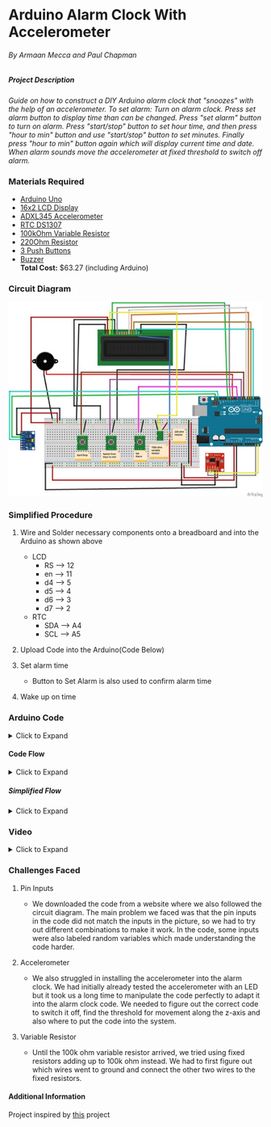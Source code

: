 # Arduino Alarm Clock With Accelerometer
###### By Armaan Mecca and Paul Chapman


##### Project Description
_Guide on how to construct a DIY Arduino alarm clock that "snoozes" with the help of an accelerometer. To set alarm: Turn on alarm clock. Press set alarm button to display time than can be changed. Press "set alarm" button to turn on alarm. Press "start/stop" button to set hour time, and then press "hour to min" button and use "start/stop" button to set minutes. Finally press "hour to min" button again which will display current time and date. When alarm sounds move the accelerometer at fixed threshold to switch off alarm._



### Materials Required
- [Arduino Uno](https://store.arduino.cc/usa/arduino-uno-rev3)
- [16x2 LCD Display](https://www.adafruit.com/product/181)
- [ADXL345 Accelerometer](https://www.adafruit.com/product/1231?gclid=EAIaIQobChMIsuj9gZ2t4gIV1EsNCh2mCAQCEAQYAiABEgLYEvD_BwE)
- [RTC DS1307](https://www.adafruit.com/product/3296?gclid=EAIaIQobChMIy5i0v5it4gIVUIezCh3LIgFfEAQYASABEgJROfD_BwE)
- [100kOhm Variable Resistor](https://www.digikey.com/product-detail/en/bourns-inc/3361P-1-104GLF/3361P-104GLFTR-ND/1088369)
- [220Ohm Resistor](https://www.alliedelec.com/product/rcd-components/cf25-220-jtw/70183313/?gclid=EAIaIQobChMIn5HqwJut4gIVRuDICh2aDgz_EAkYASABEgJfVfD_BwE&gclsrc=aw.ds)
- [3 Push Buttons](https://www.digikey.com.mx/product-detail/en/c-k/PTS645SL43SMTR92-LFS/PTS645SL43SMTR92-LFS-ND/3861373)
- [Buzzer](https://www.radioshack.com/collections/buzzers/products/radioshack-87db-piezo-pulse-buzzer?variant=20332225093)\
**Total Cost:**  $63.27‬ (including Arduino)

### Circuit Diagram

![Circuit Diagram](AlarmClock.jpeg)

### Simplified Procedure

1. Wire and Solder necessary components onto a breadboard and into the Arduino as shown above
   - LCD
     - RS --> 12
     - en --> 11
     - d4 --> 5
     - d5 --> 4
     - d6 --> 3
     - d7 --> 2
   - RTC
     - SDA --> A4
     - SCL --> A5
     
2. Upload Code into the Arduino(Code Below)
3. Set alarm time
   - Button to Set Alarm is also used to confirm alarm time
4. Wake up on time


### Arduino Code
<details>
   <summary>Click to Expand</summary>
   
```
//include libraries
#include <Wire.h>
#include <LiquidCrystal.h>
#include <EEPROM.h>
#include <RTClib.h>
#include <Adafruit_Sensor.h>
#include <Adafruit_ADXL345_U.h>]

Adafruit_ADXL345_Unified accel = Adafruit_ADXL345_Unified(12345);


#define buz 10

//Wire 16x2 LCD display
const int rs = 12, en = 11, d4 = 5, d5 = 4, d6 = 3, d7 = 2;
LiquidCrystal lcd(rs, en, d4, d5, d6, d7);

//Define Global Variables
int tmp,Inc,hor,mIn,add=11; 
int yes = 7;  
int up = 8;   
int mod = 6; 
int off = 0;
int Hor, Min, Sec; 

RTC_DS1307 RTC;

void setup() {
 // Initializes devices and components
 // Prints introductory display
 // Define Accelerometer Serial
 
  #ifndef ESP8266
    while (!Serial);
  #endif
  
  Serial.begin(9600);
  Serial.println("Accelerometer Test"); Serial.println("");
  
  if(!accel.begin()){
    Serial.println("no ADXL345 detected");
    while(1);
  }
  accel.setRange(ADXL345_RANGE_16_G);
  Serial.println("");

  Wire.begin();
  RTC.begin();
  lcd.begin(16,2);
  pinMode(up, INPUT);
  pinMode(yes, INPUT);
  pinMode(mod, INPUT);
  pinMode(buz, OUTPUT);
  digitalWrite(yes, HIGH);
  digitalWrite(mod, HIGH);
  digitalWrite(up, HIGH);
  lcd.setCursor(0,0);
  lcd.print("The Paarm Alarm");
  lcd.setCursor(0,1);
  lcd.print("  Alarm Clock  ");
  delay(2000);
}

void time(){
  // this block enables the user to set the time 
  // based on the RTC time
  // buttons 'up' and 'yes' trigger this block
  // EEProm stores set alarm time

  int tmp=1, mins=0, hors=0, secs=0;
 
  while(tmp==1){
    off = 0;
    if(digitalRead(up)==1){
      Hor++;
      if(Hor==24){
        Hor=0;  
      }
    }
    lcd.clear();
    lcd.setCursor(0,0);
    lcd.print("Set Alarm Time ");
    lcd.setCursor(0,1);
    if(Hor<=9){
      lcd.print("0");
    }
    lcd.print(Hor);
    lcd.print(":");
    lcd.print(Min);
    lcd.print(":");
    lcd.print(Sec);
    delay(200);
    lcd.setCursor(0,2);
    lcd.print("  ");
    lcd.print(":");
    lcd.print(Min);
    lcd.print(":");
    lcd.print(Sec);
    delay(200);
    if(digitalRead(yes)==1){
      hor=Hor;
      EEPROM.write(add++,hor);
      tmp=2;
      while(digitalRead(yes)==0);
    }
  }
  while(tmp==2){
    if(digitalRead(up)==0){
      Min++;
      if(Min==60){ 
        Min=0;
      }
    }
    lcd.setCursor(0,1);
    lcd.print(Hor);
    lcd.print(":");
    if(Min<=9){
      lcd.print("0");
    }
    lcd.print(Min);
    lcd.print(":");
    lcd.print(Sec);
    lcd.print("  ");
    delay(200);
    lcd.setCursor(0,1);
    lcd.print(Hor);
    lcd.print(":");
    lcd.print("  ");
    lcd.print(":");
    lcd.print(Sec);
    lcd.print("  ");
    delay(200);
    
    if(digitalRead(yes)==0){
      mIn=Min;
      EEPROM.write(add++, mIn);
      tmp=0;
      while(digitalRead(yes)==0);
    }
  }
  off = 1;
  delay(1);
}

void Buz(){
  // sets off alarm in 500 millisecond intervals until turned off when RTC time equals stored set time

  
  if(digitalRead(mod)==0){
    off=0;
  }
  
  if(off == 1){
    digitalWrite(buz,HIGH);
    delay(500);

    digitalWrite(buz, LOW);
    delay(500);
  }

  if (off==0) {
    Serial.print("test");
  }

  
}
void TimeCheck(){
  // Compares RTC time to set alarm time and prints .......alarm when times match
  // Also communicates with voiz buzz to set off alarm

  
  int tem[17];
  for(int i=11;i<17;i++){
    tem[i]=EEPROM.read(i);
  }
  if(Hor == tem[11] && Min == tem[12] && off==1){
    add=11;
    Buz();
    Buz();
    lcd.clear();
    lcd.print("alarm...........");
    lcd.setCursor(0,1);
    lcd.print("...........alarm");
    Buz();
    Buz();
  }
}

void loop(){
  // Prints real time on lcd display continuously
  DateTime now = RTC.now();

  
  if(digitalRead(mod) == 0){ 
    current();
    time();
    delay(1000);
    lcd.clear();
    lcd.setCursor(0,0);
    lcd.print("  Alarm On");
    delay(2000);
    digitalWrite(mod, HIGH);
  }
  lcd.clear();
  lcd.setCursor(0,0);
  lcd.print("Time:");
  lcd.setCursor(6,0);
  if(Hor<=9){
    lcd.print("0");
    lcd.print(Hor=now.hour(),DEC);
  }
  else {
    lcd.print(Hor=now.hour(),DEC);
  }
  lcd.print(":");
  if(Min<=9){
    lcd.print("0");
    lcd.print(Min=now.minute(),DEC);
  }
  else{
    lcd.print(Min=now.minute(),DEC);
  }
  lcd.print(":");
  if(Sec<=9){
    lcd.print("0");
    lcd.print(Sec=now.second(),DEC);
  }
  else{
    lcd.print(Sec=now.second(),DEC);
  }
  lcd.setCursor(0,1);
  lcd.print("Date: ");
  lcd.print(now.month(),DEC);
  lcd.print("/");
  lcd.print(now.day(),DEC);
  lcd.print("/");
  lcd.print(now.year(),DEC);
  TimeCheck();
  delay(500);

  //Turns off Alarm Clock when accelerometer has a certain reading
  sensors_event_t event; 
  accel.getEvent(&event);
  
  Serial.print("Z: "); Serial.print(event.acceleration.z); Serial.print("  ");Serial.println("m/s^2 ");
  delay(500);

  if (event.acceleration.z > -9){
    digitalWrite(buz, LOW);
    off=0;
    
    Serial.print("detected <<<<<<<!!!!");
    Serial.print("\n");
  }

}

void current(){
   // Displays current RTC time
  lcd.setCursor(0,1);
  lcd.print(Hor);
  lcd.print(":");
  lcd.print(Min);
  lcd.print(":");
  lcd.print(Sec);
}
```
</details>

#### Code Flow

<details>
   <summary>Click to Expand</summary>
   
[Code Flow](https://code2flow.com/G3w5Mo.png)

</details>

##### Simplified Flow

<details>
   <summary>Click to Expand</summary>
   
[Simply Flow](https://code2flow.com/yeGK3q.png)

</details>

### Video
<details>
   <summary>Click to Expand</summary>
   
   [Alarm Clock Video](https://youtu.be/Z_foNimecmc)
   
</details>

### Challenges Faced
1. Pin Inputs
   - We downloaded the code from a website where we also followed the circuit diagram. The main problem we faced was that the pin inputs in the code did not match the inputs in the picture, so we had to try out different combinations to make it work. In the code, some inputs were also labeled random variables which made understanding the code harder.

2. Accelerometer
   - We also struggled in installing the accelerometer into the alarm clock. We had initially already tested the accelerometer with an LED but it took us a long time to manipulate the code perfectly to adapt it into the alarm clock code. We needed to figure out the correct code to switch it off, find the threshold for movement along the z-axis and also where to put the code into the system.

3. Variable Resistor
   - Until the 100k ohm variable resistor arrived, we tried using fixed resistors adding up to 100k ohm instead. We had to first figure out which wires went to ground and connect the other two wires to the fixed resistors.

#### Additional Information
Project inspired by [this](https://www.instructables.com/id/Arduino-Alarm-Clock-3/) project
